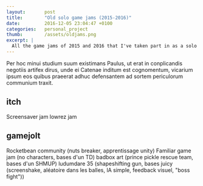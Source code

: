 ```yaml
---
layout: 	  post
title:  	  "Old solo game jams (2015-2016)"
date:   	  2016-12-05 23:04:47 +0100
categories:   personal_project
thumb: 		  /assets/oldjams.png
excerpt: |
  All the game jams of 2015 and 2016 that I've taken part in as a solo developer.
---
```

Per hoc minui studium suum existimans Paulus, ut erat in conplicandis negotiis artifex dirus, unde ei Catenae inditum est cognomentum, vicarium ipsum eos quibus praeerat adhuc defensantem ad sortem periculorum communium traxit.

itch
----
Screensaver jam
lowrez jam

gamejolt
--------
Rocketbean community (nuts breaker, apprentissage unity)
Familiar game jam (no characters, bases d'un TD)
badbox art (prince pickle rescue team, bases d'un SHMUP)
ludumdare 35 (shapeshifting gun, bases juicy (screenshake, aléatoire dans les balles, IA simple, feedback visuel, "boss fight"))
